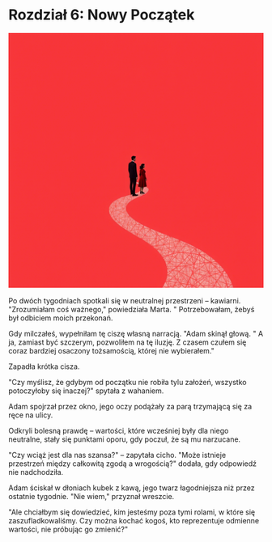 # Rozdział 6: Nowy Początek

![6.png](6.png)

Po dwóch tygodniach spotkali się w neutralnej przestrzeni – kawiarni. "Zrozumiałam coś ważnego," powiedziała Marta. "
Potrzebowałam, żebyś był odbiciem moich przekonań. 

Gdy milczałeś, wypełniłam tę ciszę własną narracją.
"Adam skinął głową. " A ja, zamiast być szczerym, pozwoliłem na tę iluzję. 
Z czasem czułem się coraz bardziej osaczony tożsamością, której nie wybierałem."

Zapadła krótka cisza. 

"Czy myślisz, że gdybym od początku nie robiła tylu założeń, wszystko potoczyłoby się inaczej?" spytała z wahaniem.

Adam spojrzał przez okno, jego oczy podążały za parą trzymającą się za ręce na ulicy.

Odkryli bolesną prawdę – wartości, które wcześniej były dla niego neutralne, 
stały się punktami oporu, gdy poczuł, że są mu narzucane.

"Czy wciąż jest dla nas szansa?" – zapytała cicho. "Może istnieje przestrzeń między całkowitą zgodą a wrogością?"
dodała, gdy odpowiedź nie nadchodziła. 

Adam ściskał w dłoniach kubek z kawą, jego twarz łagodniejsza niż przez ostatnie tygodnie. 
"Nie wiem," przyznał wreszcie. 

"Ale chciałbym się dowiedzieć, kim jesteśmy poza tymi rolami, w które się zaszufladkowaliśmy. 
Czy można kochać kogoś, kto reprezentuje odmienne wartości, nie próbując go zmienić?"